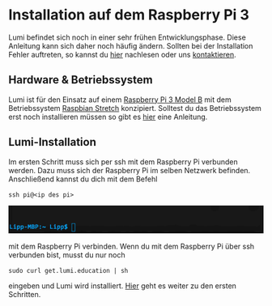 # Installation auf dem Raspberry Pi 3

Lumi befindet sich noch in einer sehr frühen Entwicklungsphase. Diese Anleitung
kann sich daher noch häufig ändern. ​Sollten bei der Installation Fehler auftreten, so kannst du [hier](TROUBLE.md) nachlesen oder uns [kontaktieren](../CONTACT.md).

## Hardware & Betriebssystem

Lumi ist für den Einsatz auf einem
[Raspberry Pi 3 Model B](https://www.raspberrypi.org/products/raspberry-pi-3-model-b/)
mit dem Betriebssystem
[Raspbian Stretch](https://www.raspberrypi.org/downloads/raspbian/) konzipiert.
Solltest du das Betriebssystem erst noch installieren müssen so gibt es
[hier](https://www.raspberrypi.org/documentation/installation/installing-images/README.md)
eine Anleitung. ​

## Lumi-Installation

Im ersten Schritt muss sich per ssh mit dem Raspberry Pi verbunden werden. Dazu
muss sich der Raspberry Pi im selben Netzwerk befinden. Anschließend kannst du
dich mit dem Befehl

```
ssh pi@<ip des pi>
```

![lumi_ssh](./img/lumi_ssh.gif)

mit dem Raspberry Pi verbinden. Wenn du mit dem Raspberry Pi über ssh verbunden bist, musst du nur noch

```
sudo curl get.lumi.education | sh
```

eingeben und Lumi wird installiert.
[Hier](../lumi/FIRST-STEPS.md) geht es weiter zu den ersten Schritten.
